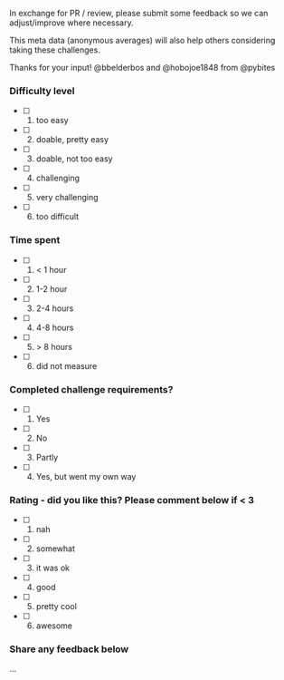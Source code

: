In exchange for PR / review, please submit some feedback so we can adjust/improve where necessary. 

This meta data (anonymous averages) will also help others considering taking these challenges. 

Thanks for your input! @bbelderbos and @hobojoe1848 from @pybites

### Difficulty level
- [ ] 1) too easy
- [ ] 2) doable, pretty easy
- [ ] 3) doable, not too easy
- [ ] 4) challenging
- [ ] 5) very challenging
- [ ] 6) too difficult

 ### Time spent
- [ ] 1) \< 1 hour
- [ ] 2) 1-2 hour
- [ ] 3) 2-4 hours
- [ ] 4) 4-8 hours
- [ ] 5) \> 8 hours
- [ ] 6) did not measure

### Completed challenge requirements?
- [ ] 1) Yes
- [ ] 2) No
- [ ] 3) Partly
- [ ] 4) Yes, but went my own way

### Rating - did you like this? Please comment below if \< 3
- [ ] 1) nah 
- [ ] 2) somewhat
- [ ] 3) it was ok
- [ ] 4) good
- [ ] 5) pretty cool
- [ ] 6) awesome

### Share any feedback below
...

